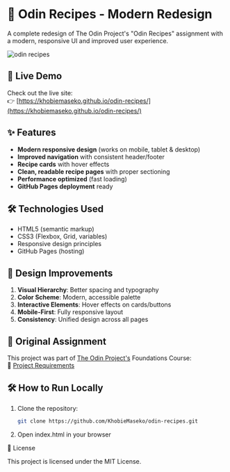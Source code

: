 # 🍳 Odin Recipes - Modern Redesign

A complete redesign of The Odin Project's "Odin Recipes" assignment with a modern, responsive UI and improved user experience.

![odin recipes](https://github.com/user-attachments/assets/b8cea5be-4339-49be-812e-b5cb6400fb07)

## 🚀 Live Demo
Check out the live site:  
👉 [https://khobiemaseko.github.io/odin-recipes/](https://khobiemaseko.github.io/odin-recipes/)

## ✨ Features
- **Modern responsive design** (works on mobile, tablet & desktop)
- **Improved navigation** with consistent header/footer
- **Recipe cards** with hover effects
- **Clean, readable recipe pages** with proper sectioning
- **Performance optimized** (fast loading)
- **GitHub Pages deployment** ready

## 🛠 Technologies Used
- HTML5 (semantic markup)
- CSS3 (Flexbox, Grid, variables)
- Responsive design principles
- GitHub Pages (hosting)

## 🎨 Design Improvements
1. **Visual Hierarchy**: Better spacing and typography
2. **Color Scheme**: Modern, accessible palette
3. **Interactive Elements**: Hover effects on cards/buttons
4. **Mobile-First**: Fully responsive layout
5. **Consistency**: Unified design across all pages

## 📜 Original Assignment
This project was part of [The Odin Project's](https://www.theodinproject.com/) Foundations Course:  
🔗 [Project Requirements](https://www.theodinproject.com/lessons/foundations-recipes)

## 🛠 How to Run Locally
1. Clone the repository:
   ```bash
   git clone https://github.com/KhobieMaseko/odin-recipes.git
   ```

2. Open index.html in your browser

📄 License

This project is licensed under the MIT License.


